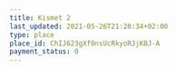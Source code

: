```yaml
---
title: Kismet 2
last_updated: 2021-05-26T21:28:34+02:00
type: place
place_id: ChIJ623gXf0nsUcRkyoRJjKBJ-A
payment_status: 0
---
```

